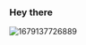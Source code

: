 ### Hey there 

![1679137726889](https://github.com/user-attachments/assets/80e034cc-74a9-4c6a-bae2-92d2ec8a6554)
